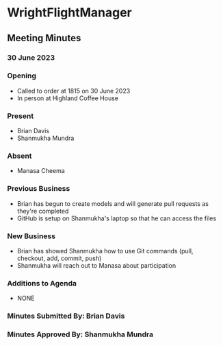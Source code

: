 # WrightFlightManager
## Meeting Minutes
### 30 June 2023
### Opening
- Called to order at 1815 on 30 June 2023
- In person at Highland Coffee House
### Present
- Brian Davis
- Shanmukha Mundra
### Absent
- Manasa Cheema
### Previous Business
- Brian has begun to create models and will generate pull requests as they're completed
- GitHub is setup on Shanmukha's laptop so that he can access the files
### New Business
- Brian has showed Shanmukha how to use Git commands (pull, checkout, add, commit, push)
- Shanmukha will reach out to Manasa about participation
### Additions to Agenda
- NONE
### Minutes Submitted By: Brian Davis
### Minutes Approved By: Shanmukha Mundra
